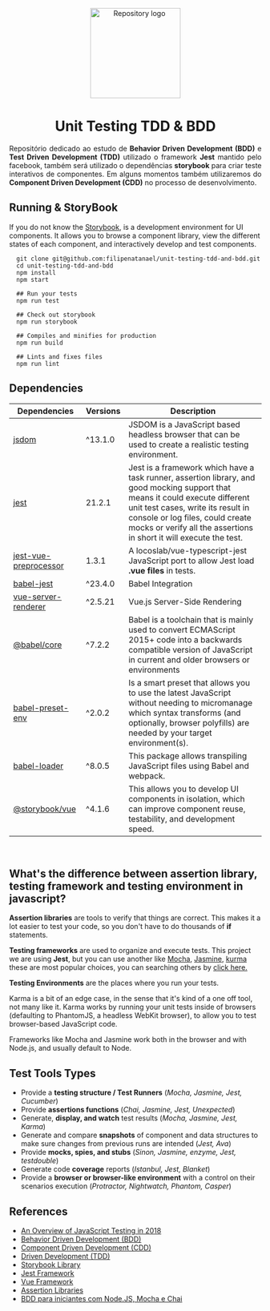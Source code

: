<p align="center"><a href="#" target="_blank"><img width="180" src="https://ramiresnascimento.files.wordpress.com/2017/08/tdd.png" alt="Repository logo"></a></p>

<h1 align="center">Unit Testing TDD & BDD</h1>

<p align="justify">
Repositório dedicado ao estudo de <b>Behavior Driven Development (BDD)</b> e <b>Test Driven Development (TDD)</b> utilizado o framework <b>Jest</b> mantido pelo facebook, também será utilizado o dependências <b>storybook</b> para criar teste interativos de componentes. Em alguns momentos também utilizaremos do <b>Component Driven Development (CDD)</b> no processo de desenvolvimento.
</p>


## Running & StoryBook

If you do not know the [Storybook](https://github.com/storybooks/storybook), is a development environment for UI components. It allows you to browse a component library, view the different states of each component, and interactively develop and test components.

```shell
  git clone git@github.com:filipenatanael/unit-testing-tdd-and-bdd.git
  cd unit-testing-tdd-and-bdd
  npm install
  npm start
 
  ## Run your tests
  npm run test
  
  ## Check out storybook
  npm run storybook
  
  ## Compiles and minifies for production
  npm run build
  
  ## Lints and fixes files
  npm run lint
```

## Dependencies

|  Dependencies | Versions | Description |
|---|---|---|
|  [jsdom](https://github.com/jsdom/jsdom) | ^13.1.0 | JSDOM is a JavaScript based headless browser that can be used to create a realistic testing environment. |
|  [jest](https://jestjs.io/) | 21.2.1 | Jest is a framework which have a task runner, assertion library, and good mocking support that means it could execute different unit test cases, write its result in console or log files, could create mocks or verify all the assertions in short it will execute the test. | 
|  [jest-vue-preprocessor](https://www.npmjs.com/package/jest-vue-preprocessor) | 1.3.1 | A locoslab/vue-typescript-jest JavaScript port to allow Jest load **.vue files** in tests. |
|  [babel-jest](https://www.npmjs.com/package/babel-jest) | ^23.4.0 | Babel Integration |
|  [vue-server-renderer](https://www.npmjs.com/package/vue-server-renderer) | ^2.5.21 | Vue.js Server-Side Rendering |
|  [@babel/core](https://babeljs.io/docs/en/next/babel-core.html) | ^7.2.2 | Babel is a toolchain that is mainly used to convert ECMAScript 2015+ code into a backwards compatible version of JavaScript in current and older browsers or environments |
|  [babel-preset-env](https://babeljs.io/docs/en/babel-preset-env) | ^2.0.2 | Is a smart preset that allows you to use the latest JavaScript without needing to micromanage which syntax transforms (and optionally, browser polyfills) are needed by your target environment(s). |
|  [babel-loader](https://github.com/babel/babel-loader) | ^8.0.5 | This package allows transpiling JavaScript files using Babel and webpack. |
|  [@storybook/vue](https://github.com/storybooks/storybook) | ^4.1.6 | This allows you to develop UI components in isolation, which can improve component reuse, testability, and development speed. |

</br>

## What's the difference between assertion library, testing framework and testing environment in javascript?

**Assertion libraries** are tools to verify that things are correct.
This makes it a lot easier to test your code, so you don't have to do thousands of **if** statements.

**Testing frameworks** are used to organize and execute tests. This project we are using **Jest**, but you can use another like [Mocha](https://mochajs.org/), [Jasmine](https://jasmine.github.io/), [kurma](https://github.com/karma-runner/karma) these are most popular choices, you can searching others by [click here.](https://medium.com/welldone-software/an-overview-of-javascript-testing-in-2018-f68950900bc3)

**Testing Environments** are the places where you run your tests.

Karma is a bit of an edge case, in the sense that it's kind of a one off tool, not many like it. Karma works by running your unit tests inside of browsers (defaulting to PhantomJS, a headless WebKit browser), to allow you to test browser-based JavaScript code.

Frameworks like Mocha and Jasmine work both in the browser and with Node.js, and usually default to Node.

## Test Tools Types

- Provide a **testing structure / Test Runners** (*Mocha, Jasmine, Jest, Cucumber*)
- Provide **assertions functions** (*Chai, Jasmine, Jest, Unexpected*)
- Generate, **display, and watch** test results (*Mocha, Jasmine, Jest, Karma*)
- Generate and compare **snapshots** of component and data structures to make sure changes from previous runs are intended (*Jest, Ava*)
- Provide **mocks, spies, and stubs** (*Sinon, Jasmine, enzyme, Jest, testdouble*)
- Generate code **coverage** reports (*Istanbul, Jest, Blanket*)
- Provide a **browser or browser-like environment** with a control on their scenarios execution (*Protractor, Nightwatch, Phantom, Casper*)

## References

- [An Overview of JavaScript Testing in 2018](https://medium.com/welldone-software/an-overview-of-javascript-testing-in-2018-f68950900bc3)
- [Behavior Driven Development (BDD)](https://www.sitepoint.com/bdd-javascript-cucumber-gherkin/)
- [Component Driven Development (CDD)](https://blog.hichroma.com/component-driven-development-ce1109d56c8e)
- [Driven Development (TDD)](https://blog.da2k.com.br/2015/01/06/pensando-tdd-com-javascript/)
- [Storybook Library](https://storybook.js.org/)
- [Jest Framework](https://jestjs.io/)
- [Vue Framework](https://br.vuejs.org)
- [Assertion Libraries ](https://stackoverflow.com/questions/25678063/whats-the-difference-between-assertion-library-testing-framework-and-testing-ekurma)
- [BDD para iniciantes com Node.JS, Mocha e Chai](https://medium.com/@hbarcelos/bdd-para-iniciantes-com-node-js-mocha-and-chai-649d13f9564)

